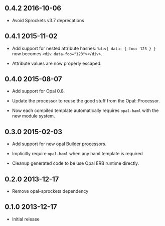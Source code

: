 ## 0.4.2 2016-10-06

*   Avoid Sprockets v3.7 deprecations

## 0.4.1 2015-11-02

*   Add support for nested attribute hashes: `%div{ data: { foo: 123 } }` now becomes `<div data-foo="123"></div>`.

*   Attribute values are now properly escaped.

## 0.4.0 2015-08-07

*   Add support for Opal 0.8.

*   Update the processor to reuse the good stuff from the Opal::Processor.

*   Now each compiled template automatically requires `opal-haml` with the new module system.

## 0.3.0 2015-02-03

*   Add support for new opal Builder processors.

*   Implicitly require `opal-haml` when any haml template is required

*   Cleanup generated code to be use Opal ERB runtime directly.

## 0.2.0 2013-12-17

*   Remove opal-sprockets dependency

## 0.1.0 2013-12-17

*   Initial release

